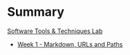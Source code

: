 # Summary

[Software Tools & Techniques Lab](./index.md)

- [Week 1 - Markdown, URLs and Paths](./week1/index.md)
<!-- - [Week 2 - URLs and Servers](./week2/index.md)
- [Week 3 - VSCode and Your Local Machine](./week3/index.md)
- [Week 4 - Testing and File Manipulation](./week4/index.md)
- [Week 5 – File Exploration and Text Analysis from the Command Line](./week5/index.md)
- [Week 6 – Scripting, CI, and Autograding](./week6/index.md)
- [Week 7 – Doing it All from the Command Line](./week7/index.md)
- [Week 8 - Debuggers and Controlling Processes](./week8/index.md)
- [Week 9 - Code Review/It Works on My Machine](./week9/index.md)
- [Week 10 - Wrapping Up](./week10/index.md) -->
